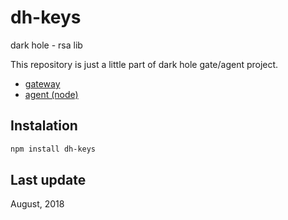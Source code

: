 # dh-keys
dark hole - rsa lib

This repository is just a little part of dark hole gate/agent project.

* [gateway](https://github.com/rabrux/dh-gate)
* [agent (node)](https://github.com/rabrux/dh-agent)

## Instalation

```bash
npm install dh-keys
```

## Last update
August, 2018

